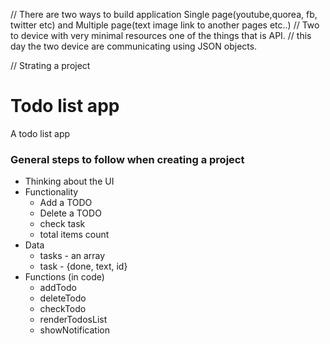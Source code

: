 // There are two ways to build application Single page(youtube,quorea, fb, twitter etc) and Multiple page(text image link to another pages etc..)
// Two to device with very minimal resources one of the things that is API.
// this day the two device are communicating using JSON objects.

// Strating a project

 # Todo list app
 A todo list app
 ### General steps to follow when creating a project
 - Thinking about the UI
 - Functionality
 	- Add a TODO
 	- Delete a TODO
 	- check task
 	- total items count
 - Data
	- tasks - an array
 	- task - {done, text, id}
 - Functions (in code)
 	- addTodo
 	- deleteTodo
 	- checkTodo
 	- renderTodosList
 	- showNotification
